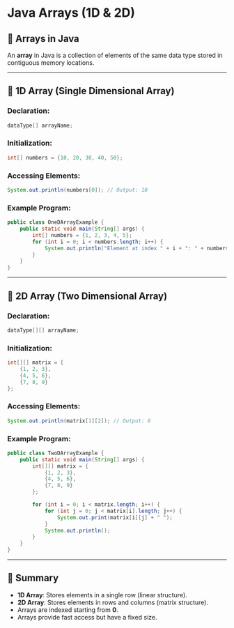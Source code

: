 # Java Arrays (1D & 2D)

## 🌟 Arrays in Java

An **array** in Java is a collection of elements of the same data type stored in contiguous memory locations.

---

## 🔹 1D Array (Single Dimensional Array)

### Declaration:
```java
dataType[] arrayName;
```

### Initialization:
```java
int[] numbers = {10, 20, 30, 40, 50};
```

### Accessing Elements:
```java
System.out.println(numbers[0]); // Output: 10
```

### Example Program:
```java
public class OneDArrayExample {
    public static void main(String[] args) {
        int[] numbers = {1, 2, 3, 4, 5};
        for (int i = 0; i < numbers.length; i++) {
            System.out.println("Element at index " + i + ": " + numbers[i]);
        }
    }
}
```

---

## 🔹 2D Array (Two Dimensional Array)

### Declaration:
```java
dataType[][] arrayName;
```

### Initialization:
```java
int[][] matrix = {
    {1, 2, 3},
    {4, 5, 6},
    {7, 8, 9}
};
```

### Accessing Elements:
```java
System.out.println(matrix[1][2]); // Output: 6
```

### Example Program:
```java
public class TwoDArrayExample {
    public static void main(String[] args) {
        int[][] matrix = {
            {1, 2, 3},
            {4, 5, 6},
            {7, 8, 9}
        };

        for (int i = 0; i < matrix.length; i++) {
            for (int j = 0; j < matrix[i].length; j++) {
                System.out.print(matrix[i][j] + " ");
            }
            System.out.println();
        }
    }
}
```

---

## 📌 Summary
- **1D Array**: Stores elements in a single row (linear structure).
- **2D Array**: Stores elements in rows and columns (matrix structure).
- Arrays are indexed starting from **0**.
- Arrays provide fast access but have a fixed size.

